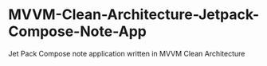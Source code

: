 # MVVM-Clean-Architecture-Jetpack-Compose-Note-App
Jet Pack Compose note application written in MVVM Clean Architecture
